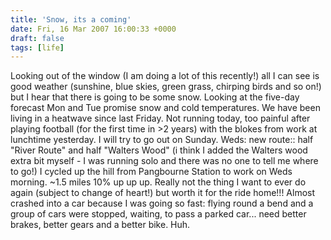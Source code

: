```yaml
---
title: 'Snow, its a coming'
date: Fri, 16 Mar 2007 16:00:33 +0000
draft: false
tags: [life]
---
```


Looking out of the window (I am doing a lot of this recently!) all I can see is good weather (sunshine, blue skies, green grass, chirping birds and so on!) but I hear that there is going to be some snow. Looking at the five-day forecast Mon and Tue promise snow and cold temperatures. We have been living in a heatwave since last Friday. Not running today, too painful after playing football (for the first time in >2 years) with the blokes from work at lunchtime yesterday. I will try to go out on Sunday. Weds: new route:: half "River Route" and half "Walters Wood" (i think I added the Walters wood extra bit myself - I was running solo and there was no one to tell me where to go!) I cycled up the hill from Pangbourne Station to work on Weds morning. ~1.5 miles 10% up up up. Really not the thing I want to ever do again (subject to change of heart!) but worth it for the ride home!!! Almost crashed into a car because I was going so fast: flying round a bend and a group of cars were stopped, waiting, to pass a parked car... need better brakes, better gears and a better bike. Huh.